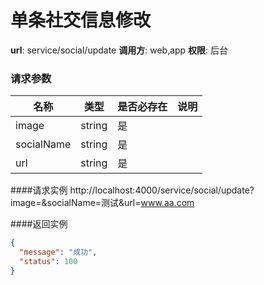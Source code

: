 单条社交信息修改
=======

**url**: service/social/update
**调用方**: web,app
**权限**: 后台


### 请求参数
|    名称  		   |  类型     | 是否必存在 |                  说明                  |
|------------------|-----------|------------|----------------------------------------|
| image            | string    | 是         | 	                                       |
| socialName       | string    | 是         |                                         |   
| url    	       | string    | 是         |  	                                       |

####请求实例
http://localhost:4000/service/social/update?image=&socialName=测试&url=www.aa.com

####返回实例
```json
{
  "message": "成功",
  "status": 100
}
```